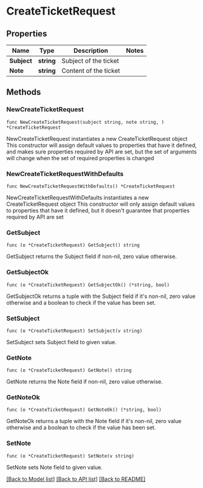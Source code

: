 # CreateTicketRequest

## Properties

Name | Type | Description | Notes
------------ | ------------- | ------------- | -------------
**Subject** | **string** | Subject of the ticket | 
**Note** | **string** | Content of the ticket | 

## Methods

### NewCreateTicketRequest

`func NewCreateTicketRequest(subject string, note string, ) *CreateTicketRequest`

NewCreateTicketRequest instantiates a new CreateTicketRequest object
This constructor will assign default values to properties that have it defined,
and makes sure properties required by API are set, but the set of arguments
will change when the set of required properties is changed

### NewCreateTicketRequestWithDefaults

`func NewCreateTicketRequestWithDefaults() *CreateTicketRequest`

NewCreateTicketRequestWithDefaults instantiates a new CreateTicketRequest object
This constructor will only assign default values to properties that have it defined,
but it doesn't guarantee that properties required by API are set

### GetSubject

`func (o *CreateTicketRequest) GetSubject() string`

GetSubject returns the Subject field if non-nil, zero value otherwise.

### GetSubjectOk

`func (o *CreateTicketRequest) GetSubjectOk() (*string, bool)`

GetSubjectOk returns a tuple with the Subject field if it's non-nil, zero value otherwise
and a boolean to check if the value has been set.

### SetSubject

`func (o *CreateTicketRequest) SetSubject(v string)`

SetSubject sets Subject field to given value.


### GetNote

`func (o *CreateTicketRequest) GetNote() string`

GetNote returns the Note field if non-nil, zero value otherwise.

### GetNoteOk

`func (o *CreateTicketRequest) GetNoteOk() (*string, bool)`

GetNoteOk returns a tuple with the Note field if it's non-nil, zero value otherwise
and a boolean to check if the value has been set.

### SetNote

`func (o *CreateTicketRequest) SetNote(v string)`

SetNote sets Note field to given value.



[[Back to Model list]](../README.md#documentation-for-models) [[Back to API list]](../README.md#documentation-for-api-endpoints) [[Back to README]](../README.md)


